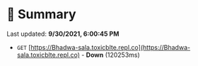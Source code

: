 # 📖 Summary
Last updated: **9/30/2021, 6:00:45 PM**

- `GET` [https://Bhadwa-sala.toxicblte.repl.co](https://Bhadwa-sala.toxicblte.repl.co) - **Down** (120253ms)
